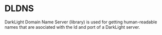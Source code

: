 # DLDNS

DarkLight Domain Name Server (library) is used for getting human-readable names that are asociated with the Id and port
of a DarkLight server.
